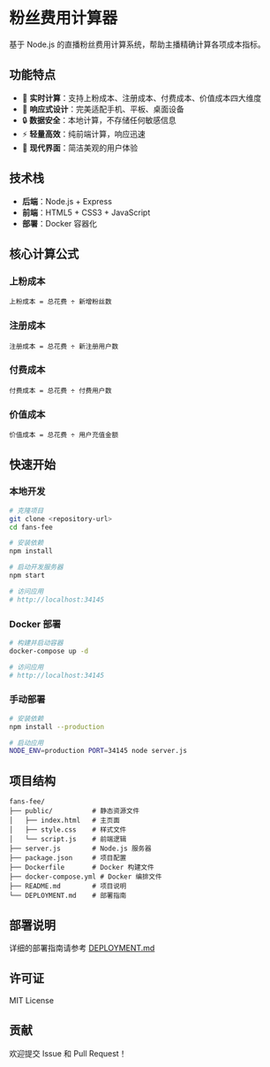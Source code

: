 # 粉丝费用计算器

基于 Node.js 的直播粉丝费用计算系统，帮助主播精确计算各项成本指标。

## 功能特点

- 🧮 **实时计算**：支持上粉成本、注册成本、付费成本、价值成本四大维度
- 📱 **响应式设计**：完美适配手机、平板、桌面设备
- 🔒 **数据安全**：本地计算，不存储任何敏感信息
- ⚡ **轻量高效**：纯前端计算，响应迅速
- 🎨 **现代界面**：简洁美观的用户体验

## 技术栈

- **后端**：Node.js + Express
- **前端**：HTML5 + CSS3 + JavaScript
- **部署**：Docker 容器化

## 核心计算公式

### 上粉成本
```
上粉成本 = 总花费 ÷ 新增粉丝数
```

### 注册成本
```
注册成本 = 总花费 ÷ 新注册用户数
```

### 付费成本
```
付费成本 = 总花费 ÷ 付费用户数
```

### 价值成本
```
价值成本 = 总花费 ÷ 用户充值金额
```

## 快速开始

### 本地开发

```bash
# 克隆项目
git clone <repository-url>
cd fans-fee

# 安装依赖
npm install

# 启动开发服务器
npm start

# 访问应用
# http://localhost:34145
```

### Docker 部署

```bash
# 构建并启动容器
docker-compose up -d

# 访问应用
# http://localhost:34145
```

### 手动部署

```bash
# 安装依赖
npm install --production

# 启动应用
NODE_ENV=production PORT=34145 node server.js
```

## 项目结构

```
fans-fee/
├── public/          # 静态资源文件
│   ├── index.html   # 主页面
│   ├── style.css    # 样式文件
│   └── script.js    # 前端逻辑
├── server.js        # Node.js 服务器
├── package.json     # 项目配置
├── Dockerfile       # Docker 构建文件
├── docker-compose.yml # Docker 编排文件
├── README.md        # 项目说明
└── DEPLOYMENT.md    # 部署指南
```

## 部署说明

详细的部署指南请参考 [DEPLOYMENT.md](./DEPLOYMENT.md)

## 许可证

MIT License

## 贡献

欢迎提交 Issue 和 Pull Request！
